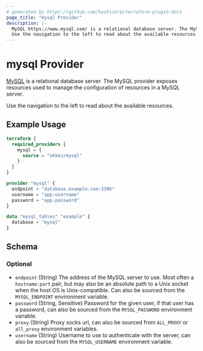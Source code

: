 ```yaml
---
# generated by https://github.com/hashicorp/terraform-plugin-docs
page_title: "mysql Provider"
description: |-
  MySQL https://www.mysql.com/ is a relational database server. The MySQL provider exposes resources used to manage the configuration of resources in a MySQL server.
  Use the navigation to the left to read about the available resources.
---
```


# mysql Provider

[MySQL](https://www.mysql.com/) is a relational database server. The MySQL provider exposes resources used to manage the configuration of resources in a MySQL server.

Use the navigation to the left to read about the available resources.

## Example Usage

```terraform
terraform {
  required_providers {
    mysql = {
      source = "okkez/mysql"
    }
  }
}

provider "mysql" {
  endpoint = "database.example.com:3306"
  username = "app-username"
  password = "app-password"
}

data "mysql_tables" "example" {
  database = "mysql"
}
```

<!-- schema generated by tfplugindocs -->
## Schema

### Optional

- `endpoint` (String) The address of the MySQL server to use. Most often a `hostname:port` pair, but may also be an absolute path to a Unix socket when the host OS is Unix-compatible. Can also be sourced from the `MYSQL_ENDPOINT` environment variable.
- `password` (String, Sensitive) Password for the given user, if that user has a password, can also be sourced from the `MYSQL_PASSWORD` environment variable.
- `proxy` (String) Proxy socks url, can also be sourced from `ALL_PROXY` or `all_proxy` environment variables.
- `username` (String) Username to use to authenticate with the server, can also be sourced from the `MYSQL_USERNAME` environment variable.
